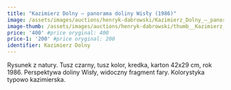 ```yaml
---
title: "Kazimierz Dolny – panorama doliny Wisły (1986)"
image: /assets/images/auctions/henryk-dabrowski/Kazimierz_Dolny_–_panorama_doliny_Wisly_(1986).jpg
image-thumb: /assets/images/auctions/henryk-dabrowski/thumb__Kazimierz_Dolny_–_panorama_doliny_Wisly_(1986).jpg
price: '400' #price oryginal: 400
price-1: '200' #price oryginal: 200
identifier: Kazimierz Dolny
---
```


Rysunek z natury. Tusz czarny, tusz kolor, kredka, karton 42x29 cm, rok 1986. Perspektywa doliny Wisły, widoczny fragment fary. Kolorystyka typowo kazimierska.